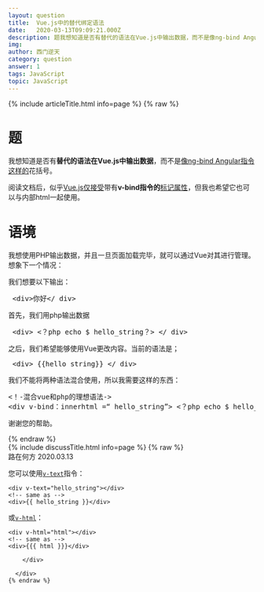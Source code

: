 ```yaml
---
layout: question
title:  Vue.js中的替代绑定语法
date:   2020-03-13T09:09:21.000Z
description: 题我想知道是否有替代的语法在Vue.js中输出数据，而不是像ng-bind Angular指令这样的花括号。阅读文档后，似乎Vue.js仅接受带有...
img: 
author: 西门逆天
category: question
answer: 1
tags: JavaScript
topic: JavaScript
---
```

<div class="article-root">
  <div class="article">
    {% include articleTitle.html info=page %}
    {% raw %}
    <div class="article-content"><h1><font style="vertical-align: inherit;"><font style="vertical-align: inherit;">题</font></font></h1>

<p><font style="vertical-align: inherit;"><font style="vertical-align: inherit;">我想知道是否有</font></font><strong><font style="vertical-align: inherit;"><font style="vertical-align: inherit;">替代的语法在Vue.js中输出数据</font></font></strong><font style="vertical-align: inherit;"><font style="vertical-align: inherit;">，而不是</font></font><a href="https://docs.angularjs.org/api/ng/directive/ngBind" rel="noreferrer"><font style="vertical-align: inherit;"><font style="vertical-align: inherit;">像ng-bind Angular指令这样的</font></font></a><font style="vertical-align: inherit;"><font style="vertical-align: inherit;">花括号</font><font style="vertical-align: inherit;">。</font></font></p>

<p><font style="vertical-align: inherit;"><font style="vertical-align: inherit;">阅读文档后，似乎</font></font><a href="http://vuejs.org/guide/syntax.html#v-bind_Shorthand" rel="noreferrer"><font style="vertical-align: inherit;"><font style="vertical-align: inherit;">Vue.js仅接受</font></font></a><font style="vertical-align: inherit;"><font style="vertical-align: inherit;">带有</font></font><strong><font style="vertical-align: inherit;"><font style="vertical-align: inherit;">v-bind指令的</font></font></strong><font style="vertical-align: inherit;"><a href="http://vuejs.org/guide/syntax.html#v-bind_Shorthand" rel="noreferrer"><font style="vertical-align: inherit;">标记属性</font></a><font style="vertical-align: inherit;">，但我也希望它也可以与内部html一起使用。</font></font></p>

<h1><font style="vertical-align: inherit;"><font style="vertical-align: inherit;">语境</font></font></h1>

<p><font style="vertical-align: inherit;"><font style="vertical-align: inherit;">我想使用PHP输出数据，并且一旦页面加载完毕，就可以通过Vue对其进行管理。</font><font style="vertical-align: inherit;">想象下一个情况：</font></font></p>

<p><font style="vertical-align: inherit;"><font style="vertical-align: inherit;">我们想要以下输出：</font></font></p>

<pre><font style="vertical-align: inherit;"><font style="vertical-align: inherit;"> &lt;div&gt;你好&lt;/ div&gt; </font></font></pre>

<p><font style="vertical-align: inherit;"><font style="vertical-align: inherit;">首先，我们用php输出数据</font></font></p>

<pre><font style="vertical-align: inherit;"><font style="vertical-align: inherit;"> &lt;div&gt; &lt;？php echo $ hello_string？&gt; &lt;/ div&gt; </font></font></pre>

<p><font style="vertical-align: inherit;"><font style="vertical-align: inherit;">之后，我们希望能够使用Vue更改内容。</font><font style="vertical-align: inherit;">当前的语法是；</font></font></p>

<pre><font style="vertical-align: inherit;"><font style="vertical-align: inherit;"> &lt;div&gt; {{hello_string}} &lt;/ div&gt; </font></font></pre>

<p><font style="vertical-align: inherit;"><font style="vertical-align: inherit;">我们不能将两种语法混合使用，所以我需要这样的东西：</font></font></p>

<pre><font style="vertical-align: inherit;"><font style="vertical-align: inherit;">&lt;！-混合vue和php的理想语法-&gt;</font></font><font></font><font style="vertical-align: inherit;"><font style="vertical-align: inherit;">
&lt;div v-bind：innerhtml =“ hello_string”&gt; &lt;？php echo $ hello_string？&gt; &lt;/ div&gt; </font></font></pre>

<p><font style="vertical-align: inherit;"><font style="vertical-align: inherit;">谢谢您的帮助。</font></font></p></div>
    {% endraw %}
  </div>

  <div class="discuss-wrapper">
    {% include discussTitle.html info=page %}
    {% raw %}
    <div class="discuss-item">
        <div class="discuss-parent">
          <div class="discuss-meta">
            <span class="discuss-user">路在何方</span>
            <span class="discuss-time">2020.03.13</span>
          </div>
          <div class="discuss-comment"><p><font style="vertical-align: inherit;"><font style="vertical-align: inherit;">您可以使用</font></font><a href="http://vuejs.org/api/#v-text" rel="noreferrer"><code>v-text</code></a><font style="vertical-align: inherit;"><font style="vertical-align: inherit;">指令：</font></font></p>

<pre><code>&lt;div v-text="hello_string"&gt;&lt;/div&gt;<font></font>
&lt;!-- same as --&gt;<font></font>
&lt;div&gt;{{ hello_string }}&lt;/div&gt;<font></font>
</code></pre>

<p><font style="vertical-align: inherit;"><font style="vertical-align: inherit;">或</font></font><a href="http://vuejs.org/api/#v-html" rel="noreferrer"><code>v-html</code></a><font style="vertical-align: inherit;"><font style="vertical-align: inherit;">：</font></font></p>

<pre><code>&lt;div v-html="html"&gt;&lt;/div&gt;<font></font>
&lt;!-- same as --&gt;<font></font>
&lt;div&gt;{{{ html }}}&lt;/div&gt;<font></font>
</code></pre></div>
        </div>
        
      </div>
    {% endraw %}
  </div>
<div>
